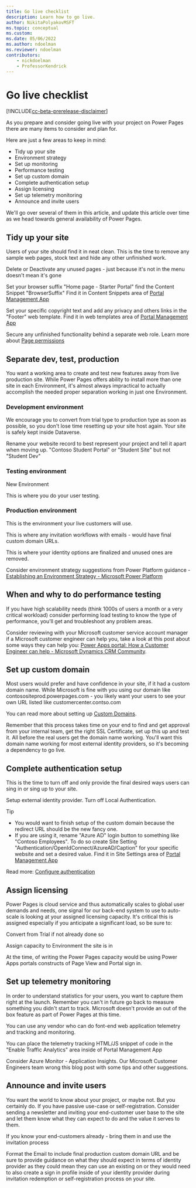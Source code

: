 ```yaml
---
title: Go live checklist
description: Learn how to go live.
author: NikitaPolyakovMSFT
ms.topic: conceptual
ms.custom: 
ms.date: 05/06/2022
ms.author: ndoelman
ms.reviewer: ndoelman
contributors:
    - nickdoelman
    - ProfessorKendrick
---
```


# Go live checklist

[!INCLUDE[cc-beta-prerelease-disclaimer](../includes/cc-beta-prerelease-disclaimer.md)]

As you prepare and consider going live with your project on Power Pages there are many items to consider and plan for. 

Here are just a few areas to keep in mind:
 - Tidy up your site
 - Environment strategy
 - Set up monitoring 
 - Performance testing
 - Set up custom domain 
 - Complete authentication setup
 - Assign licensing 
 - Set up telemetry monitoring
 - Announce and invite users

We'll go over several of them in this article, and update this article over time as we head towards general availability of Power Pages.

## Tidy up your site

Users of your site should find it in neat clean. This is the time to remove any sample web pages, stock text and hide any other unfinished work.

Delete or Deactivate any unused pages - just because it's not in the menu doesn't mean it's gone

Set your browser suffix "Home page - Starter Portal" find the Content Snippet "BrowserSuffix" Find it in Content Snippets area of [Portal Management App](../configure/portal-management-app.md)

Set your specific copyright text and add any privacy and others links in the "Footer" web template. Find it in web templates area of [Portal Management App](../configure/portal-management-app.md)

Secure any unfinished functionality behind a separate web role. Learn more about [Page permissions](../security/page-security.md)

## Separate dev, test, production

You want a working area to create and test new features away from live production site. While Power Pages offers ability to install more than one site in each Environment, it's almost always impractical to actually accomplish the needed proper separation working in just one Environment.

### Development environment 

We encourage you to convert from trial type to production type as soon as possible, so you don't lose time resetting up your site host again. Your site is safely kept inside Dataverse.

Rename your website record to best represent your project and tell it apart when moving up. "Contoso Student Portal" or "Student Site"  but not "Student Dev"

### Testing environment 

New Environment

This is where you do your user testing.

### Production environment 

This is the environment your live customers will use.

This is where any invitation workflows with emails - would have final custom domain URLs. 

This is where your identity options are finalized and unused ones are removed.

Consider environment strategy suggestions from Power Platform guidance - [Establishing an Environment Strategy - Microsoft Power Platform](/power-platform/guidance/adoption/environment-strategy)

## When and why to do performance testing

If you have high scalability needs (think 1000s of users a month or a very critical workload) consider performing load testing to know the type of performance, you'll get and troubleshoot any problem areas. 

Consider reviewing with your Microsoft customer service account manager if a Microsoft customer engineer can help you, take a look at this post about some ways they can help you: [Power Apps portal: How a Customer Engineer can help - Microsoft Dynamics CRM Community](https://community.dynamics.com/crm/b/crminthefield/posts/power-apps-portal-how-a-customer-engineer-can-help).

## Set up custom domain 
	
Most users would prefer and have confidence in your site, if it had a custom domain name. While Microsoft is fine with you using our domain like contosositeprod.powerpages.com - you likely want your users to see your own URL listed like customercenter.contso.com 

You can read more about setting up [Custom Domains](/power-apps/maker/portals/admin/add-custom-domain). 

Remember that this process takes time on your end to find and get approval from your internal team, get the right SSL Certificate, set up this up and test it. All before the real users get the domain name working. You'll want this domain name working for most external identity providers, so it's becoming a dependency to go live.

## Complete authentication setup

This is the time to turn off and only provide the final desired ways users can sing in or sing up to your site. 

Setup external identity provider. Turn off Local Authentication. 

> [!TIP]
> - You would want to finish setup of the custom domain because the redirect URL should be the new fancy one. 
> - If you are using it, rename "Azure AD" login button to something like "Contoso Employees". To do so create Site Setting "Authentication/OpenIdConnect/AzureAD/Caption" for your specific website and set a desired value. Find it in Site Settings area of [Portal Management App](../configure/portal-management-app.md)

Read more: [Configure authentication](../security/configure-portal-authentication.md)

## Assign licensing 

Power Pages is cloud service and thus automatically scales to global user demands and needs, one signal for our back-end system to use to auto-scale is looking at your assigned licensing capacity. It's critical this is assigned especially if you anticipate a significant load, so be sure to:

Convert from Trial if not already done so <!--link-->

Assign capacity to Environment the site is in <!--link-->

At the time, of writing the Power Pages capacity would be using Power Apps portals constructs of Page View and Portal sign in. <!--link-->

## Set up telemetry monitoring

In order to understand statistics for your users, you want to capture them right at the launch. Remember you can't in future go back to measure something you didn't start to track. Microsoft doesn't provide an out of the box feature as part of Power Pages at this time. 

You can use any vendor who can do font-end web application telemetry and tracking and monitoring. 

You can place the telemetry tracking HTML/JS snippet of code in the "Enable Traffic Analytics" area inside of Portal Management App <!--link-->

Consider Azure Monitor - Application Insights. Our Microsoft Customer Engineers team wrong this blog post with some tips and other suggestions. <!--link-->

## Announce and invite users

You want the world to know about your project, or maybe not. But you certainly do. If you have passive use-case or self-registration. Consider sending a newsletter and inviting your end-customer user base to the site and let them know what they can expect to do and the value it serves to them.

If you know your end-customers already - bring them in and use the invitation process <!--link-->

Format the Email to include final production custom domain URL and be sure to provide guidance on what they should expect in terms of identity provider as they could mean they can use an existing on or they would need to also create a sign in profile inside of your identity provider during invitation redemption or self-registration process on your site. 


